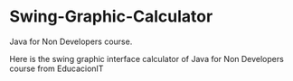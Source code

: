 # Swing-Graphic-Calculator

Java for Non Developers course. 

Here is the swing graphic interface calculator of Java for Non Developers course from EducacionIT
